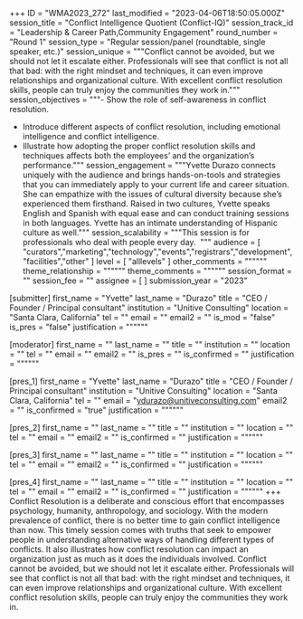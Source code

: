 +++
ID = "WMA2023_272"
last_modified = "2023-04-06T18:50:05.000Z"
session_title = "Conflict Intelligence Quotient (Conflict-IQ)"
session_track_id = "Leadership & Career Path,Community Engagement"
round_number = "Round 1"
session_type = "Regular session/panel (roundtable, single speaker, etc.)"
session_unique = """Conflict cannot be avoided, but we should not let it escalate either. Professionals will see that conflict is not all that bad: with the right mindset and techniques, it can even improve relationships and organizational culture. With excellent conflict resolution skills, people can truly enjoy the communities they work in."""
session_objectives = """- Show the role of self-awareness in conflict resolution.
- Introduce different aspects of conflict resolution, including emotional intelligence and conflict intelligence.
- Illustrate how adopting the proper conflict resolution skills and techniques affects both the employees’ and the organization’s performance."""
session_engagement = """Yvette Durazo connects uniquely with the audience and brings hands-on-tools and strategies that you can immediately apply to your current life and career situation. She can empathize with the issues of cultural diversity because she’s experienced them firsthand. Raised in two cultures, Yvette speaks English and Spanish with equal ease and can conduct training sessions in both languages. Yvette has an intimate understanding of Hispanic culture as well."""
session_scalability = """This session is for professionals who deal with people every day. 
"""
audience = [ "curators","marketing","technology","events","registrars","development","facilities","other" ]
level = [ "alllevels" ]
other_comments = """"""
theme_relationship = """"""
theme_comments = """"""
session_format = ""
session_fee = ""
assignee = [  ]
submission_year = "2023"

[submitter]
first_name = "Yvette"
last_name = "Durazo"
title = "CEO / Founder / Principal consultant"
institution = "Unitive Consulting"
location = "Santa Clara, California"
tel = ""
email = ""
email2 = ""
is_mod = "false"
is_pres = "false"
justification = """"""

[moderator]
first_name = ""
last_name = ""
title = ""
institution = ""
location = ""
tel = ""
email = ""
email2 = ""
is_pres = ""
is_confirmed = ""
justification = """"""

[pres_1]
first_name = "Yvette"
last_name = "Durazo"
title = "CEO / Founder / Principal consultant"
institution = "Unitive Consulting"
location = "Santa Clara, California"
tel = ""
email = "ydurazo@unitiveconsulting.com"
email2 = ""
is_confirmed = "true"
justification = """"""

[pres_2]
first_name = ""
last_name = ""
title = ""
institution = ""
location = ""
tel = ""
email = ""
email2 = ""
is_confirmed = ""
justification = """"""

[pres_3]
first_name = ""
last_name = ""
title = ""
institution = ""
location = ""
tel = ""
email = ""
email2 = ""
is_confirmed = ""
justification = """"""

[pres_4]
first_name = ""
last_name = ""
title = ""
institution = ""
location = ""
tel = ""
email = ""
email2 = ""
is_confirmed = ""
justification = """"""
+++
Conflict Resolution is a deliberate and conscious effort that encompasses psychology, humanity, anthropology, and sociology. With the modern prevalence of conflict, there is no better time to gain conflict intelligence than now. This timely session comes with truths that seek to empower people in understanding alternative ways of handling different types of conflicts. It also illustrates how conflict resolution can impact an organization just as much as it does the individuals involved.
Conflict cannot be avoided, but we should not let it escalate either. Professionals will see that conflict is not all that bad: with the right mindset and techniques, it can even improve relationships and organizational culture. With excellent conflict resolution skills, people can truly enjoy the communities they work in.
